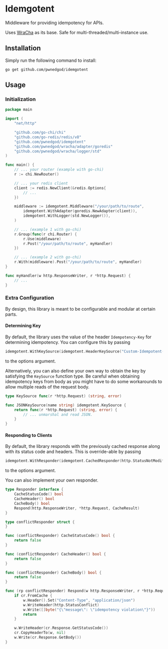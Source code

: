 # Idemgotent

Middleware for providing idempotency for APIs.

Uses [WraCha](https://github.com/pwnedgod/wracha) as its base. Safe for multi-threaded/multi-instance use.

## Installation

Simply run the following command to install:

```
go get github.com/pwnedgod/idemgotent
```

## Usage
### Initialization

```go
package main

import (
    "net/http"

    "github.com/go-chi/chi"
    "github.com/go-redis/redis/v8"
    "github.com/pwnedgod/idemgotent"
    "github.com/pwnedgod/wracha/adapter/goredis"
    "github.com/pwnedgod/wracha/logger/std"
)

func main() {
    // ... your router (example with go-chi)
    r := chi.NewRouter()

    // ... your redis client
    client := redis.NewClient(&redis.Options{
        // ...
    })

    middleware := idemgotent.Middleware("/your/path/to/route",
        idemgotent.WithAdapter(goredis.NewAdapter(client)),
        idemgotent.WithLogger(std.NewLogger()),
    )

    // ... (example 1 with go-chi)
    r.Group(func(r chi.Router) {
        r.Use(middleware)
        r.Post("/your/path/to/route", myHandler)
    })

    // ... (example 2 with go-chi)
    r.With(middleware).Post("/your/path/to/route", myHandler)
}

func myHandler(w http.ResponseWriter, r *http.Request) {
    // ...
}
```

### Extra Configuration

By design, this library is meant to be configurable and modular at certain parts.

#### Determining Key

By default, the library uses the value of the header `Idempotency-Key` for determining idempotency.
You can configure this by passing

```go
idemgotent.WithKeySource(idemgotent.HeaderKeySource("Custom-Idempotent-Key"))
```

to the options argument.

Alternatively, you can also define your own way to obtain the key by satisfying the `KeySource` function type.
Be careful when obtaining idempotency keys from body as you might have to do some workarounds to allow multiple reads of the request body.

```go
type KeySource func(r *http.Request) (string, error)
```

```go
func JSONKeySource(name string) idemgotent.KeySource {
    return func(r *http.Request) (string, error) {
        // ... unmarshal and read JSON.
    }
}
```

#### Responding to Clients

By default, the library responds with the previously cached response along with its status code and headers.
This is override-able by passing

```go
idemgotent.WithResponder(idemgotent.CachedResponder(http.StatusNotModified, "Content-Type"))
```

to the options argument.

You can also implement your own responder.

```go
type Responder interface {
    CacheStatusCode() bool
    CacheHeader() bool
    CacheBody() bool
    Respond(http.ResponseWriter, *http.Request, CacheResult)
}
```

```go
type conflictResponder struct {
}

func (conflictResponder) CacheStatusCode() bool {
    return false
}

func (conflictResponder) CacheHeader() bool {
    return false
}

func (conflictResponder) CacheBody() bool {
    return false
}

func (rp conflictResponder) Respond(w http.ResponseWriter, r *http.Request, cr CacheResult) {
    if cr.FromCache {
        w.Header().Set("Content-Type", "application/json")
        w.WriteHeader(http.StatusConflict)
        w.Write([]byte("{\"message\": \"idempotency violation\"}"))
        return
    }

    w.WriteHeader(cr.Response.GetStatusCode())
    cr.CopyHeaderTo(w, nil)
    w.Write(cr.Response.GetBody())
}
```
